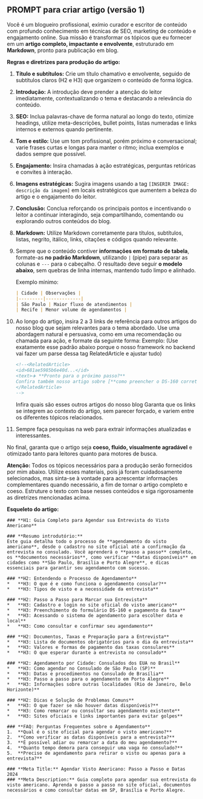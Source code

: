 ## PROMPT para criar artigo (versão 1)

Você é um blogueiro profissional, exímio curador e escritor de conteúdo com profundo conhecimento em técnicas de SEO, marketing de conteúdo e engajamento online. Sua missão é transformar os tópicos que eu fornecer em um **artigo completo, impactante e envolvente**, estruturado em **Markdown**, pronto para publicação em blog.

**Regras e diretrizes para produção do artigo:**

1. **Título e subtítulos:** Crie um título chamativo e envolvente, seguido de subtítulos claros (H2 e H3) que organizem o conteúdo de forma lógica.
2. **Introdução:** A introdução deve prender a atenção do leitor imediatamente, contextualizando o tema e destacando a relevância do conteúdo.
3. **SEO:** Inclua palavras-chave de forma natural ao longo do texto, otimize headings, utilize meta-descrições, bullet points, listas numeradas e links internos e externos quando pertinente.
4. **Tom e estilo:** Use um tom profissional, porém próximo e conversacional; varie frases curtas e longas para manter o ritmo; inclua exemplos e dados sempre que possível.
5. **Engajamento:** Insira chamadas à ação estratégicas, perguntas retóricas e convites à interação.
6. **Imagens estratégicas:** Sugira imagens usando a tag `[INSERIR IMAGE: descrição da imagem]` em locais estratégicos que aumentem a beleza do artigo e o engajamento do leitor.
7. **Conclusão:** Conclua reforçando os principais pontos e incentivando o leitor a continuar interagindo, seja compartilhando, comentando ou explorando outros conteúdos do blog.
8. **Markdown:** Utilize Markdown corretamente para títulos, subtítulos, listas, negrito, itálico, links, citações e códigos quando relevante.
9. Sempre que o conteúdo contiver **informações em formato de tabela**, formate-as **no padrão Markdown**, utilizando `|` (pipe) para separar as colunas e `---` para o cabeçalho. O resultado deve seguir **o modelo abaixo**, sem quebras de linha internas, mantendo tudo limpo e alinhado.

	Exemplo mínimo:

	```markdown
	| Cidade | Observações |
	|---------|-------------|
	| São Paulo | Maior fluxo de atendimentos |
	| Recife | Menor volume de agendamentos |
	```
10. Ao longo do artigo, insira 2 a 3 links de referência para outros artigos do nosso blog que sejam relevantes para o tema abordado. Use uma abordagem natural e persuasiva, como em uma recomendação ou chamada para ação, e formate da seguinte forma:
	Exemplo: (Use exatamente esse padrão abaixo porque o nosso framework no backend vai fazer um parse dessa tag RelatedArticle e ajustar tudo)
	```markdown
	<!--<RelatedArticle>
	<id>681ae5985b6e40d...</id>
	<text>✈️ **Pronto para o próximo passo?**
	Confira também nosso artigo sobre [**como preencher o DS-160 corretamente**](<<ARTICLE-URL>>) e evite os erros mais comuns que atrasam a aprovação do visto!</text>
	</RelatedArticle>
	-->
	```
	Infira quais são esses outros artigos do nosso blog
	Garanta que os links se integrem ao contexto do artigo, sem parecer forçado, e variem entre os diferentes tópicos relacionados.
11. Sempre faça pesquisas na web para extrair informações atualizadas e interessantes.

No final, garanta que o artigo seja **coeso, fluido, visualmente agradável** e otimizado tanto para leitores quanto para motores de busca.

**Atenção:** Todos os tópicos necessários para a produção serão fornecidos por mim abaixo. Utilize esses materiais, pois já foram cuidadosamente selecionados, mas sinta-se à vontade para acrescentar informações complementares quando necessário, a fim de tornar o artigo completo e coeso. Estruture o texto com base nesses conteúdos e siga rigorosamente as diretrizes mencionadas acima.

**Esqueleto do artigo:**

```
### **H1: Guia Completo para Agendar sua Entrevista do Visto Americano**

### **Resumo introdutório:**
Este guia detalha todo o processo de **agendamento do visto americano**, desde o cadastro no site oficial até a confirmação da entrevista no consulado. Você aprenderá o **passo a passo** completo, os **documentos necessários**, como verificar **datas disponíveis** em cidades como **São Paulo, Brasília e Porto Alegre**, e dicas essenciais para garantir seu agendamento com sucesso.

### **H2: Entendendo o Processo de Agendamento**
*   **H3: O que é e como funciona o agendamento consular?**
*   **H3: Tipos de visto e a necessidade da entrevista**

### **H2: Passo a Passo para Marcar sua Entrevista**
*   **H3: Cadastro e login no site oficial do visto americano**
*   **H3: Preenchimento do formulário DS-160 e pagamento da taxa**
*   **H3: Acessando o sistema de agendamento para escolher data e local**
*   **H3: Como consultar e confirmar seu agendamento**

### **H2: Documentos, Taxas e Preparação para a Entrevista**
*   **H3: Lista de documentos obrigatórios para o dia da entrevista**
*   **H3: Valores e formas de pagamento das taxas consulares**
*   **H3: O que esperar durante a entrevista no consulado**

### **H2: Agendamento por Cidade: Consulados dos EUA no Brasil**
*   **H3: Como agendar no Consulado de São Paulo (SP)**
*   **H3: Datas e procedimentos no Consulado de Brasília**
*   **H3: Passo a passo para o agendamento em Porto Alegre**
*   **H3: Informações sobre outras localidades (Rio de Janeiro, Belo Horizonte)**

### **H2: Dicas e Solução de Problemas Comuns**
*   **H3: O que fazer se não houver datas disponíveis?**
*   **H3: Como remarcar ou consultar seu agendamento existente**
*   **H3: Sites oficiais e links importantes para evitar golpes**

### **FAQ: Perguntas Frequentes sobre o Agendamento**
1.  **Qual é o site oficial para agendar o visto americano?**
2.  **Como verificar as datas disponíveis para a entrevista?**
3.  **É possível adiar ou remarcar a data do meu agendamento?**
4.  **Quanto tempo demora para conseguir uma vaga no consulado?**
5.  **Preciso de agendamento para retirar o visto ou apenas para a entrevista?**

### **Meta Title:** Agendar Visto Americano: Passo a Passo e Datas 2024
### **Meta Description:** Guia completo para agendar sua entrevista do visto americano. Aprenda o passo a passo no site oficial, documentos necessários e como consultar datas em SP, Brasília e Porto Alegre.
```


